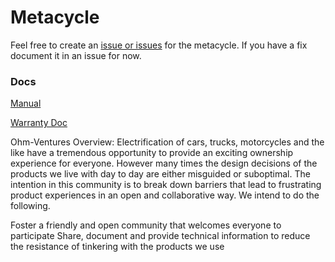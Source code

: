 # Metacycle

Feel free to create an [issue or issues](https://github.com/Ohm-Ventures/Metacycle/issues) for the metacycle. If you have a fix document it in an issue for now.

### Docs
[Manual](https://github.com/Ohm-Ventures/Metacycle/blob/main/Manuals/SONDORS_Metacycle_Manual.pdf)

[Warranty Doc](https://github.com/Ohm-Ventures/Metacycle/blob/main/Manuals/Metacycle_Warranty.pdf)

Ohm-Ventures Overview:
Electrification of cars, trucks, motorcycles and the like have a tremendous opportunity to provide an exciting ownership experience for everyone. However many times the design decisions of the products we live with day to day are either misguided or suboptimal. The intention in this community is to break down barriers that lead to frustrating product experiences in an open and collaborative way. We intend to do the following.

Foster a friendly and open community that welcomes everyone to participate
Share, document and provide technical information to reduce the resistance of tinkering with the products we use

